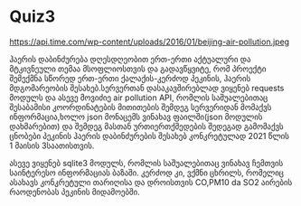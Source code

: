 # Quiz3

https://api.time.com/wp-content/uploads/2016/01/beijing-air-pollution.jpeg

ჰაერის დაბინძურება დღესდღეობით ერთ-ერთი აქტუალური და მტკივნეული თემაა მსოფლიოსთვის და გადავწყვიტე, რომ პროექტი შემექმნა სწორედ ერთ-ერთი ქალაქის-კერძოდ პეკინის, ჰაერის მდგომარეობის შესახებ.სერვერთან დასაკავშირებლად ვიყენებ requests მოდულს და ასევე მოვიძიე air pollution API, რომლის საშუალებითაც შესაბამისი კოორდინატების მითითების შემდეგ სერვერიდან მომაქვს ინფორმაცია,ხოლო json მონაცემს ვინახავ ფაილში(json მოდულის დახმარებით) და შემდეგ მასთან ურთიერთქმედების შედეგად გამომაქვს ცნობები პეკინის ჰაერის დაბინძურების შესახებ კონკრეტულად 2021 წლის 1 მაისის 3საათისთვის.

ასევე ვიყენებ sqlite3 მოდულს, რომლის საშუალებითაც ვინახავ ჩემთვის საინტერესო ინფორმაციას ბაზაში. კერძოდ კი, ვქმნი ცხრილს, რომელიც ასახავს კონკრეტული თარიღისა და დროისთვის CO,PM10 da SO2 აირების რაოდენობას პეკინის მიდამოებში.
